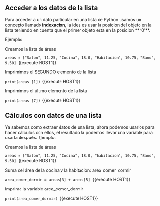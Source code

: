 ## Acceder a los datos de la lista

Para acceder a un dato particular en una lista de Python usamos un concepto llamado **indexacion**, la idea es usar la posicion del objeto en la lista teniendo en cuenta que el primer objeto esta en la posicion ** ‘0’**. 

Ejemplo:

Creamos la lista de áreas

`areas = ["Salon", 11.25, "Cocina", 18.0, "Habitacion", 10.75, "Bano", 9.50] `{{execute HOST1}}

Imprimimos el SEGUNDO elemento de la lista

`print(areas [1]) `{{execute HOST1}}

Imprimimos el último elemento de la lista

`print(areas [7]) `{{execute HOST1}}

## Cálculos con datos de una lista
Ya sabemos como extraer datos de una lista, ahora podemos usarlos para hacer cálculos con ellos, el resultado la podemos llevar una variable para usarla después.
Ejemplo:

Creamos la lista de áreas

`areas = ["Salon", 11.25, "Cocina", 18.0, "habitacion", 10.75, "Bano", 9.50] `{{execute HOST1}}


Suma del área de la cocina y la habitacion: area_comer_dormir

`area_comer_dormir = areas[3] + areas[5] `{{execute HOST1}}


Imprime la variable area_comer_dormir

`print(area_comer_dormir) `{{execute HOST1}}
